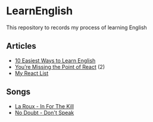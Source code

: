# LearnEnglish
This repository to records my process of learning English

## Articles
* [10 Easiest Ways to Learn English](https://medium.com/@24x7hwh/10-easiest-ways-to-learn-english-26c85b963461)
* [You’re Missing the Point of React](https://medium.com/@dan_abramov/youre-missing-the-point-of-react-a20e34a51e1a) (2)
* [My React List](https://medium.com/@dan_abramov/my-react-list-862227952a8c)

## Songs
* [La Roux - In For The Kill](https://vk.com/music_research?w=wall-159941990_560)
* [No Doubt - Don't Speak](https://youtu.be/TR3Vdo5etCQ)
